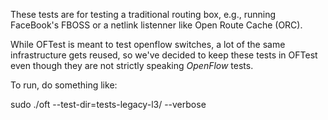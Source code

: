These tests are for testing a traditional routing box, e.g., running
FaceBook's FBOSS or a netlink listenner like Open Route Cache (ORC).

While OFTest is meant to test openflow switches, a lot of the same
infrastructure gets reused, so we've decided to keep these
tests in OFTest even though they are not strictly speaking *OpenFlow*
tests.

To run, do something like:

sudo ./oft --test-dir=tests-legacy-l3/ --verbose

